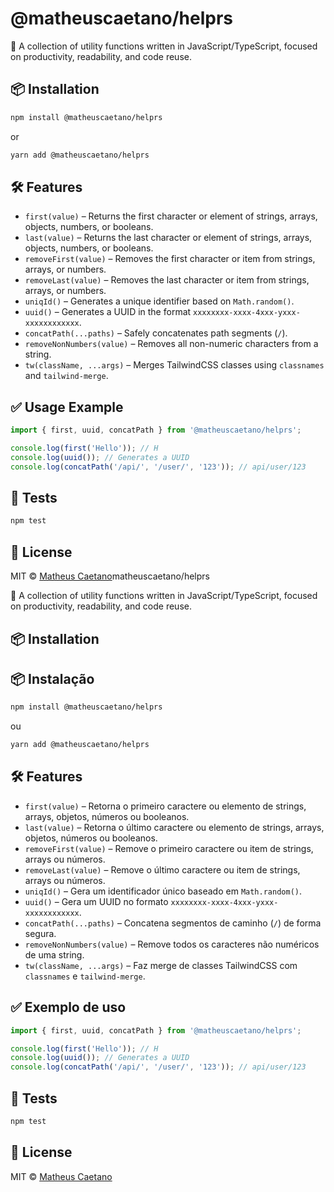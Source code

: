 # @matheuscaetano/helprs


🚀 A collection of utility functions written in JavaScript/TypeScript, focused on productivity, readability, and code reuse.

## 📦 Installation

```bash
npm install @matheuscaetano/helprs
```

or

```bash
yarn add @matheuscaetano/helprs
```

## 🛠️ Features

- `first(value)` – Returns the first character or element of strings, arrays, objects, numbers, or booleans.
- `last(value)` – Returns the last character or element of strings, arrays, objects, numbers, or booleans.
- `removeFirst(value)` – Removes the first character or item from strings, arrays, or numbers.
- `removeLast(value)` – Removes the last character or item from strings, arrays, or numbers.
- `uniqId()` – Generates a unique identifier based on `Math.random()`.
- `uuid()` – Generates a UUID in the format `xxxxxxxx-xxxx-4xxx-yxxx-xxxxxxxxxxxx`.
- `concatPath(...paths)` – Safely concatenates path segments (`/`).
- `removeNonNumbers(value)` – Removes all non-numeric characters from a string.
- `tw(className, ...args)` – Merges TailwindCSS classes using `classnames` and `tailwind-merge`.

## ✅ Usage Example

```ts
import { first, uuid, concatPath } from '@matheuscaetano/helprs';

console.log(first('Hello')); // H
console.log(uuid()); // Generates a UUID
console.log(concatPath('/api/', '/user/', '123')); // api/user/123
```

## 🧪 Tests

```bash
npm test
```

## 📄 License

MIT © [Matheus Caetano](https://lnk.bio/MatheusCaetano)matheuscaetano/helprs

🚀 A collection of utility functions written in JavaScript/TypeScript, focused on productivity, readability, and code reuse.

## 📦 Installation

## 📦 Instalação

```bash
npm install @matheuscaetano/helprs
```

ou

```bash
yarn add @matheuscaetano/helprs
```

## 🛠️ Features

- `first(value)` – Retorna o primeiro caractere ou elemento de strings, arrays, objetos, números ou booleanos.
- `last(value)` – Retorna o último caractere ou elemento de strings, arrays, objetos, números ou booleanos.
- `removeFirst(value)` – Remove o primeiro caractere ou item de strings, arrays ou números.
- `removeLast(value)` – Remove o último caractere ou item de strings, arrays ou números.
- `uniqId()` – Gera um identificador único baseado em `Math.random()`.
- `uuid()` – Gera um UUID no formato `xxxxxxxx-xxxx-4xxx-yxxx-xxxxxxxxxxxx`.
- `concatPath(...paths)` – Concatena segmentos de caminho (`/`) de forma segura.
- `removeNonNumbers(value)` – Remove todos os caracteres não numéricos de uma string.
- `tw(className, ...args)` – Faz merge de classes TailwindCSS com `classnames` e `tailwind-merge`.

## ✅ Exemplo de uso

```ts
import { first, uuid, concatPath } from '@matheuscaetano/helprs';

console.log(first('Hello')); // H
console.log(uuid()); // Generates a UUID
console.log(concatPath('/api/', '/user/', '123')); // api/user/123
```

## 🧪 Tests

```bash
npm test
```

## 📄 License

MIT © [Matheus Caetano](https://lnk.bio/MatheusCaetano)